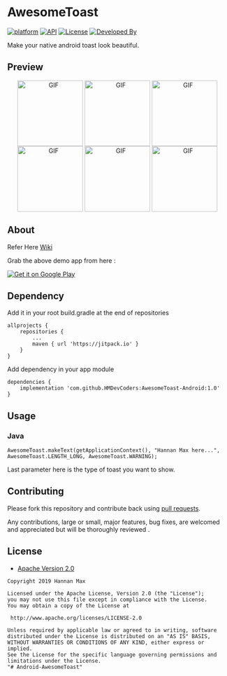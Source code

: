 # AwesomeToast

[![platform](https://img.shields.io/badge/platform-Android-yellow.svg)](https://www.android.com)
[![API](https://img.shields.io/badge/API-11%2B-brightgreen.svg?style=flat)](https://android-arsenal.com/api?level=11)
[![License](https://img.shields.io/badge/license-Apache%202-4EB1BA.svg?style=flat-square)](https://www.apache.org/licenses/LICENSE-2.0.html)
[![Developed By](https://img.shields.io/badge/Developed%20By-@Hannan_Max-green.svg?style=flat)](https://www.instagram.com/hannan_max/)

Make your native android toast look beautiful.

## Preview
<div align="center">
  <img hight="350" width="150" alt="GIF" align="center" src="https://github.com/HMDevCoders/AwesomeToast-Android/blob/master/AwesomeToastGIF/SUCCESS.gif">
  <img hight="350" width="150" alt="GIF" align="center" src="https://github.com/HMDevCoders/AwesomeToast-Android/blob/master/AwesomeToastGIF/WARNING.gif">
  <img hight="350" width="150" alt="GIF" align="center" src="https://github.com/HMDevCoders/AwesomeToast-Android/blob/master/AwesomeToastGIF/ERROR.gif">
  </br>
  <img hight="350" width="150" alt="GIF" align="center" src="https://github.com/HMDevCoders/AwesomeToast-Android/blob/master/AwesomeToastGIF/INFO.gif">
  <img hight="350" width="150" alt="GIF" align="center" src="https://github.com/HMDevCoders/AwesomeToast-Android/blob/master/AwesomeToastGIF/DEFAULT.gif">
  <img hight="350" width="150" alt="GIF" align="center" src="https://github.com/HMDevCoders/AwesomeToast-Android/blob/master/AwesomeToastGIF/CONFUSING.gif">
</div>

## About

Refer Here [Wiki](https://github.com/yadav-rahul/TastyToast/wiki)

Grab the above demo app from here :

[![Get it on Google Play](https://play.google.com/intl/en_us/badges/images/badge_new.png)](https://play.google.com/store/apps/details?id=com.demo.tastytoast)

## Dependency

Add it in your root build.gradle at the end of repositories
```
allprojects {
	repositories {
		...
		maven { url 'https://jitpack.io' }	
	}
}
```

Add dependency in your app module

```
dependencies {
	implementation 'com.github.HMDevCoders:AwesomeToast-Android:1.0'
}
```

## Usage

### Java
```
AwesomeToast.makeText(getApplicationContext(), "Hannan Max here...", AwesomeToast.LENGTH_LONG, AwesomeToast.WARNING);
```
Last parameter here is the type of toast you want to show.

## Contributing

Please fork this repository and contribute back using
[pull requests](https://github.com/HM-hack-and-tech/AwesomeToast-Android/pulls).

Any contributions, large or small, major features, bug fixes, are welcomed and appreciated
but will be thoroughly reviewed .

## License

* [Apache Version 2.0](http://www.apache.org/licenses/LICENSE-2.0.html)

```
Copyright 2019 Hannan Max

Licensed under the Apache License, Version 2.0 (the "License");
you may not use this file except in compliance with the License.
You may obtain a copy of the License at

 http://www.apache.org/licenses/LICENSE-2.0

Unless required by applicable law or agreed to in writing, software
distributed under the License is distributed on an "AS IS" BASIS,
WITHOUT WARRANTIES OR CONDITIONS OF ANY KIND, either express or implied.
See the License for the specific language governing permissions and
limitations under the License.
"# Android-AwesomeToast" 
